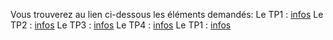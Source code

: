 Vous trouverez au lien ci-dessous les éléments demandés:
Le TP1 : [infos](./part1.md)
Le TP2 : [infos](./part2.md)
Le TP3 : [infos](./part3.md)
Le TP4 : [infos](./part4.md)
Le TP1 : [infos](./part5.md)